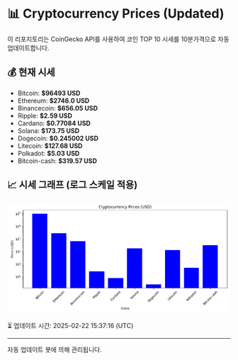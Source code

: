 
# 📊 Cryptocurrency Prices (Updated)

이 리포지토리는 CoinGecko API를 사용하여 코인 TOP 10 시세를 10분가격으로 자동 업데이트합니다.

## 💰 현재 시세
- Bitcoin: **$96493 USD**
- Ethereum: **$2746.0 USD**
- Binancecoin: **$656.05 USD**
- Ripple: **$2.59 USD**
- Cardano: **$0.77084 USD**
- Solana: **$173.75 USD**
- Dogecoin: **$0.245002 USD**
- Litecoin: **$127.68 USD**
- Polkadot: **$5.03 USD**
- Bitcoin-cash: **$319.57 USD**

## 📈 시세 그래프 (로그 스케일 적용)
![Crypto Prices](crypto_prices.png)

⏳ 업데이트 시간: 2025-02-22 15:37:16 (UTC)

---
자동 업데이트 봇에 의해 관리됩니다.
